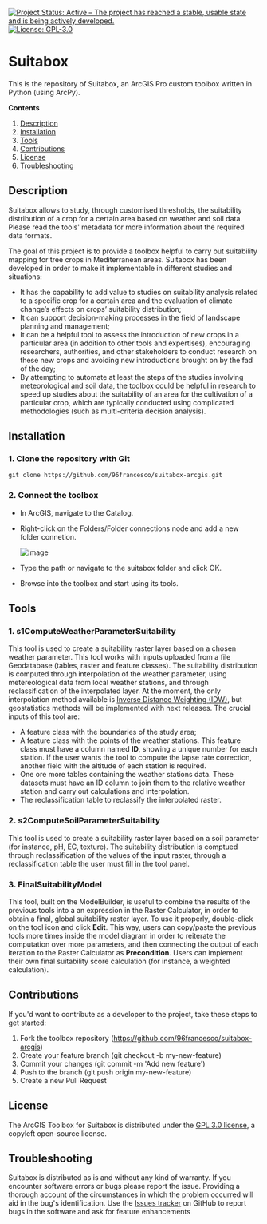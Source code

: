 <a href="https://www.repostatus.org/#active"><img src="https://www.repostatus.org/badges/latest/active.svg" alt="Project Status: Active – The project has reached a stable, usable state and is being actively developed." /></a>
[![License: GPL-3.0](https://img.shields.io/github/license/96francesco/suitabox-arcgis)](https://opensource.org/licenses/GPL-3.0)

# Suitabox
This is the repository of Suitabox, an ArcGIS Pro custom toolbox written in Python (using ArcPy).

**Contents**
1. [Description](#description)
2. [Installation](#installation)
3. [Tools](#tools)
4. [Contributions](#contributions)
5. [License](#license)
6. [Troubleshooting](#troubleshooting)

## Description
Suitabox allows to study, through customised thresholds, the suitability distribution of a crop for a certain area based on weather and soil data. 
Please read the tools' metadata for more information about the required data formats. 

The goal of this project is to provide a toolbox helpful to carry out suitability mapping for tree crops in Mediterranean areas. Suitabox has been developed in order to make it implementable in different studies and situations:
  - It has the capability to add value to studies on suitability analysis related to a specific crop for a certain area and the evaluation of climate change’s effects on crops’ suitability distribution;
  - It can support decision-making processes in the field of landscape planning and management;
  - It can be a helpful tool to assess the introduction of new crops in a particular area (in addition to other tools and expertises), encouraging researchers, authorities, and other stakeholders to conduct research on these new crops and avoiding new introductions brought on by the fad of the day;
  - By attempting to automate at least the steps of the studies involving meteorological and soil data, the toolbox could be helpful in research to speed up studies about the suitability of an area for the cultivation of a particular crop, which are typically conducted using complicated methodologies (such as multi-criteria decision analysis).

## **Installation**
### 1. Clone the repository with Git
```
git clone https://github.com/96francesco/suitabox-arcgis.git
```

### 2. Connect the toolbox
* In ArcGIS, navigate to the Catalog.
* Right-click on the Folders/Folder connections node and add a new folder connetion.

  ![image](https://user-images.githubusercontent.com/88101466/171161987-b8f00be5-c190-4152-84d2-f49a1974c2a0.png)
* Type the path or navigate to the suitabox folder and click OK.
* Browse into the toolbox and start using its tools. 


## **Tools**
### 1. **s1ComputeWeatherParameterSuitability**
This tool is used to create a suitability raster layer based on a chosen weather parameter. This tool works with inputs uploaded from a file Geodatabase (tables, raster and feature classes). The suitability distribution is computed through interpolation of the weather parameter, using metereological data from local weather stations, and through reclassification of the interpolated layer. At the moment, the only interpolation method available is [Inverse Distance Weighting (IDW)](https://en.wikipedia.org/wiki/Inverse_distance_weighting), but geostatistics methods will be implemented with next releases. 
The crucial inputs of this tool are:
* A feature class with the boundaries of the study area;
* A feature class with the points of the weather stations. This feature class must have a column named **ID**, showing a unique number for each station. If the user wants the tool to compute the lapse rate correction, another field with the altitude of each station is required.
* One ore more tables containing the weather stations data. These datasets must have an ID column to join them to the relative weather station and carry out calculations and interpolation.
* The reclassification table to reclassify the interpolated raster. 

### 2. s2ComputeSoilParameterSuitability
This tool is used to create a suitability raster layer based on a soil parameter (for instance, pH, EC, texture). The suitability distribution is comptued through reclassification of the values of the input raster, through a reclassification table the user must fill in the tool panel. 

### 3. FinalSuitabilityModel
This tool, built on the ModelBuilder, is useful to combine the results of the previous tools into a an expression in the Raster Calculator, in order to obtain a final, global suitability raster layer. To use it properly, double-click on the tool icon and click **Edit**. This way, users can copy/paste the previous tools more times inside the model diagram in order to reiterate the computation over more parameters, and then connecting the output of each iteration to the Raster Calculator as **Precondition**. Users can implement their own final suitability score calculation (for instance, a weighted calculation). 

## **Contributions**
If you'd want to contribute as a developer to the project, take these steps to get started:

  1. Fork the toolbox repository (https://github.com/96francesco/suitabox-arcgis)
  2. Create your feature branch (git checkout -b my-new-feature)
  3. Commit your changes (git commit -m 'Add new feature')
  4. Push to the branch (git push origin my-new-feature)
  5. Create a new Pull Request

## **License**
The ArcGIS Toolbox for Suitabox is distributed under the [GPL 3.0 license](https://opensource.org/licenses/GPL-3.0), a copyleft open-source license.

## **Troubleshooting**
Suitabox is distributed as is and without any kind of warranty. If you encounter software errors or bugs please report the issue. Providing a thorough account of the circumstances in which the problem occurred will aid in the bug's identification. Use the [Issues tracker](https://github.com/96francesco/suitabox/issues) on GitHub to report bugs in the software and ask for feature enhancements

